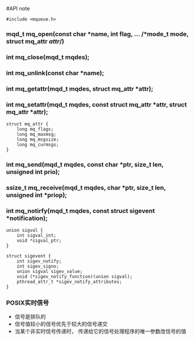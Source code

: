#API note
```
#include <mqueue.h>
```

### mqd\_t mq\_open(const char *name, int flag, ... /*mode\_t mode, struct mq\_attr *attr*/)
### int mq\_close(mqd\_t mqdes);
### int mq\_unlink(const char *name);
### int mq\_getattr(mqd\_t mqdes, struct mq\_attr *attr);
### int mq\_setattr(mqd\_t mqdes, const struct mq\_attr *attr, struct mq\_attr *attr);
```
struct mq_attr {
    long mq_flags;
    long mq_maxmsg;
    long mq_msgsize;
    long mq_curmsgs;
}
```

### int mq\_send(mqd\_t mqdes, const char *ptr, size\_t len, unsigned int prio);
### ssize\_t mq\_receive(mqd\_t mqdes, char *ptr, size\_t len, unsigned int *priop);
### int mq\_notirfy(mqd\_t mqdes, const struct sigevent *notification);

```
union sigval {
    int sigval_int;
    void *sigval_ptr;
}

struct sigevent {
    int sigev_notify;
    int sigev_signo;
    union sigval sigev_value;
    void (*sigev_notify_function)(union sigval);
    pthread_attr_t *sigev_notify_attributes;
}
```

### POSIX实时信号
- 信号是排队的
- 信号值较小的信号优先于较大的信号递交
- 当某个非实时信号传递时， 传递给它的信号处理程序的唯一参数改信号的值
